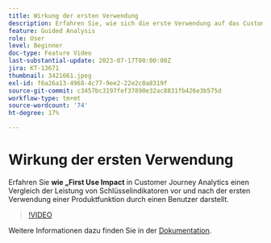 ```yaml
---
title: Wirkung der ersten Verwendung
description: Erfahren Sie, wie sich die erste Verwendung auf das Customer Journey Analytics auswirkt und wie ein Vergleich der Leistung von Schlüsselindikatoren vor und nach der ersten Verwendung einer Produktfunktion angezeigt wird.
feature: Guided Analysis
role: User
level: Beginner
doc-type: Feature Video
last-substantial-update: 2023-07-17T00:00:00Z
jira: KT-13671
thumbnail: 3421661.jpeg
exl-id: f6a26a13-4968-4c77-9ee2-22e2c0a8319f
source-git-commit: c3457bc3197fef37890e32ac8831fb426e3b575d
workflow-type: tm+mt
source-wordcount: '74'
ht-degree: 17%

---
```


# Wirkung der ersten Verwendung

Erfahren Sie **wie „First Use Impact** in Customer Journey Analytics einen Vergleich der Leistung von Schlüsselindikatoren vor und nach der ersten Verwendung einer Produktfunktion durch einen Benutzer darstellt.

>[!VIDEO](https://video.tv.adobe.com/v/3421661/?learn=on)

Weitere Informationen dazu finden Sie in der [Dokumentation](https://experienceleague.adobe.com/docs/analytics-platform/using/guided-analysis/impact/first-use.html).
